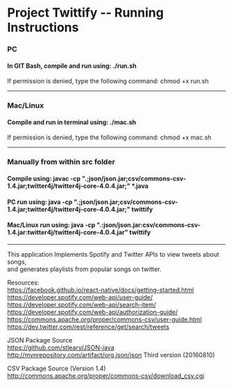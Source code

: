 # Project Twittify -- Running Instructions
### PC
#### In GIT Bash, compile and run using: ./run.sh
If permission is denied, type the following command: chmod +x run.sh

---

### Mac/Linux
#### Compile and run in terminal using: ./mac.sh
If permission is denied, type the following command: chmod +x mac.sh

---

### Manually from within src folder
#### Compile using: javac -cp ".;json/json.jar;csv/commons-csv-1.4.jar;twitter4j/twitter4j-core-4.0.4.jar;" \*.java
#### PC run using: java -cp ".;json/json.jar;csv/commons-csv-1.4.jar;twitter4j/twitter4j-core-4.0.4.jar;" twittify
#### Mac/Linux run using: java -cp ".:json/json.jar:csv/commons-csv-1.4.jar:twitter4j/twitter4j-core-4.0.4.jar" twittify

---

This application Implements Spotify and Twitter APIs to view tweets about songs, <br>
and generates playlists from popular songs on twitter.

Resources:<br>
https://facebook.github.io/react-native/docs/getting-started.html<br>
https://developer.spotify.com/web-api/user-guide/<br>
https://developer.spotify.com/web-api/search-item/<br>
https://developer.spotify.com/web-api/authorization-guide/<br>
https://commons.apache.org/proper/commons-csv/user-guide.html<br>
https://dev.twitter.com/rest/reference/get/search/tweets<br>

JSON Package Source<br>
https://github.com/stleary/JSON-java<br>
http://mvnrepository.com/artifact/org.json/json  Third version (20160810)<br>

CSV Package Source (Version 1.4)<br>
http://commons.apache.org/proper/commons-csv/download_csv.cgi<br>
